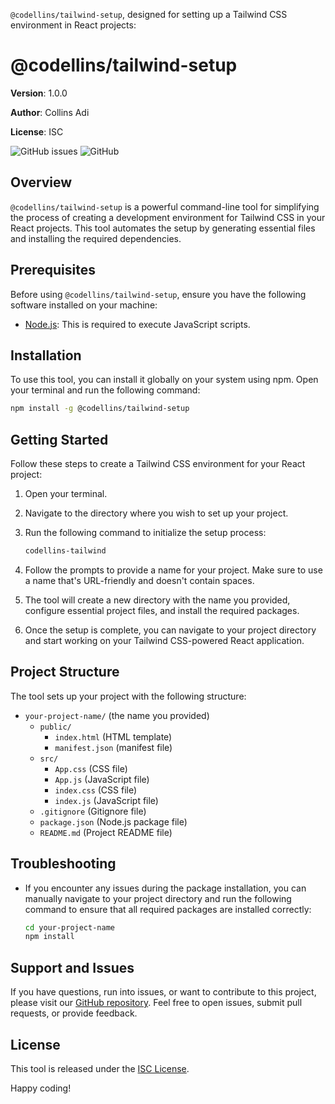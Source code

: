 `@codellins/tailwind-setup`, designed for setting up a Tailwind CSS environment in React projects:


# @codellins/tailwind-setup

**Version**: 1.0.0

**Author**: Collins Adi

**License**: ISC

![GitHub issues](https://img.shields.io/github/issues/collinsadi/tailwind-setup)
![GitHub](https://img.shields.io/github/license/collinsadi/tailwind-setup)

## Overview

`@codellins/tailwind-setup` is a powerful command-line tool for simplifying the process of creating a development environment for Tailwind CSS in your React projects. This tool automates the setup by generating essential files and installing the required dependencies.

## Prerequisites

Before using `@codellins/tailwind-setup`, ensure you have the following software installed on your machine:

- [Node.js](https://nodejs.org/): This is required to execute JavaScript scripts.

## Installation

To use this tool, you can install it globally on your system using npm. Open your terminal and run the following command:

```bash
npm install -g @codellins/tailwind-setup
```

## Getting Started

Follow these steps to create a Tailwind CSS environment for your React project:

1. Open your terminal.

2. Navigate to the directory where you wish to set up your project.

3. Run the following command to initialize the setup process:

   ```bash
   codellins-tailwind
   ```

4. Follow the prompts to provide a name for your project. Make sure to use a name that's URL-friendly and doesn't contain spaces.

5. The tool will create a new directory with the name you provided, configure essential project files, and install the required packages.

6. Once the setup is complete, you can navigate to your project directory and start working on your Tailwind CSS-powered React application.

## Project Structure

The tool sets up your project with the following structure:

- `your-project-name/` (the name you provided)
  - `public/`
    - `index.html` (HTML template)
    - `manifest.json` (manifest file)
  - `src/`
    - `App.css` (CSS file)
    - `App.js` (JavaScript file)
    - `index.css` (CSS file)
    - `index.js` (JavaScript file)
  - `.gitignore` (Gitignore file)
  - `package.json` (Node.js package file)
  - `README.md` (Project README file)

## Troubleshooting

- If you encounter any issues during the package installation, you can manually navigate to your project directory and run the following command to ensure that all required packages are installed correctly:

  ```bash
  cd your-project-name
  npm install
  ```

## Support and Issues

If you have questions, run into issues, or want to contribute to this project, please visit our [GitHub repository](https://github.com/collinsadi/tailwind-setup). Feel free to open issues, submit pull requests, or provide feedback.

## License

This tool is released under the [ISC License](LICENSE).

Happy coding!

